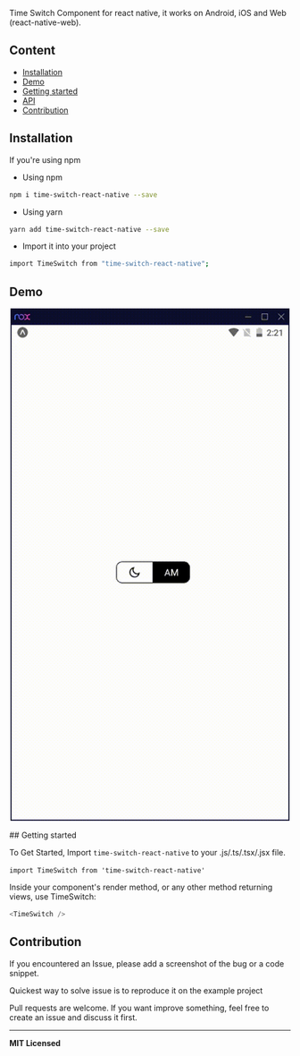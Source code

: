 Time Switch Component for react native, it works on Android, iOS and Web (react-native-web).

## Content

- [Installation](#installation)
- [Demo](#demo)
- [Getting started](#getting-started)
- [API](#api)
- [Contribution](#contribution)

## Installation

If you're using npm

- Using npm

```bash
npm i time-switch-react-native --save
```

- Using yarn

```bash
yarn add time-switch-react-native --save
```

- Import it into your project

```bash
import TimeSwitch from "time-switch-react-native";
```

## Demo

<p align="center">
  <img alt="Time switch demo" src="https://github.com/hirwablessing/time-switch-react-native/blob/main/demo/demo.gif" width="500" />
</p>
## Getting started

To Get Started, Import `time-switch-react-native` to your .js/.ts/.tsx/.jsx file.

`import TimeSwitch from 'time-switch-react-native'`

Inside your component's render method, or any other method returning views, use TimeSwitch:

```javascript
<TimeSwitch />
```

## Contribution

If you encountered an Issue, please add a screenshot of the bug or a code snippet.

Quickest way to solve issue is to reproduce it on the example project

Pull requests are welcome. If you want improve something, feel free to create an issue and discuss it first.

---

**MIT Licensed**
